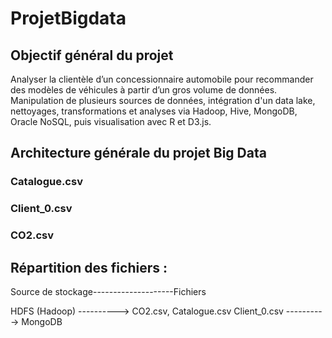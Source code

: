 # ProjetBigdata

## Objectif général du projet

Analyser la clientèle d’un concessionnaire automobile pour recommander des modèles de véhicules à partir d’un gros volume de données. Manipulation de plusieurs sources de données, intégration d'un data lake, nettoyages, transformations et analyses via Hadoop, Hive, MongoDB, Oracle NoSQL, puis visualisation avec R et D3.js.


## Architecture générale du projet Big Data

  ### Catalogue.csv
  ### Client_0.csv
 ### CO2.csv

## Répartition des fichiers :

Source de stockage--------------------Fichiers

HDFS (Hadoop)	         ---------->   CO2.csv, Catalogue.csv
Client_0.csv           ---------->   MongoDB	
